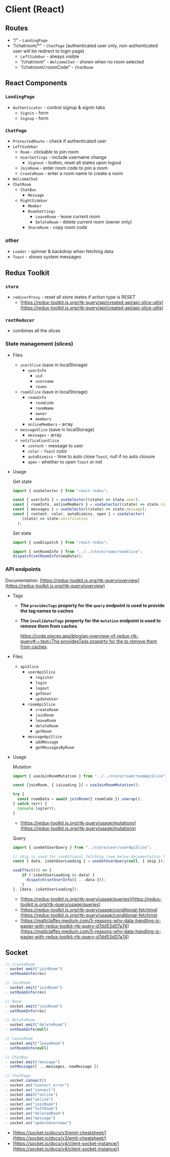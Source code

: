 # Client (React)

## Routes

- “/" - `LandingPage`
- “/chatroom/*" - `ChatPage` (authenticated user only, non-authenticated user will be redirect to login page)
    - `LeftSidebar` - always visible
    - “/chatroom" - `WelcomeChat` - shown when no room selected
    - “/chatroom/:roomCode" - `ChatRoom`

## React Components

### `LandingPage`

- `Authenticator` - control signup & signin tabs
    - `Signin` - form
    - `Signup` - form

### `ChatPage`

- `ProtectedRoute` - check if authenticated user
- `LeftSidebar`
    - `Room` - clickable to join room
    - `UserSettings` - include username change
        - `Signout` - button, reset all states upon logout
    - `JoinRoom` - enter room code to join a room
    - `CreateRoom` - enter a room name to create a room
- `WelcomeChat`
- `ChatRoom`
    - `ChatBox`
        - `Message`
    - `RightSidebar`
        - `Member`
        - `RoomSettings`
            - `LeaveRoom` - leave current room
            - `DeleteRoom` - delete current room (owner only)
        - `ShareRoom` - copy room code

### other

- `Loader` - spinner & backdrop when fetching data
- `Toast` - shows system messages

## Redux Toolkit

### `store`

- `reducerProxy` - reset all store states if action type is RESET
    - [https://redux-toolkit.js.org/rtk-query/api/created-api/api-slice-utils](https://redux-toolkit.js.org/rtk-query/api/created-api/api-slice-utils)

### `rootReducer`

- combines all the slices

### State management (slices)

- Files
    - `userSlice` (save in localStorage)
        - `userInfo`
            - `uid`
            - `username`
            - `rooms`
    - `roomSlice` (save in localStorage)
        - `roomInfo`
            - `roomCode`
            - `roomName`
            - `owner`
            - `members`
        - `onlineMembers` - array
    - `messageSlice` (save in localStorage)
        - `messages` - array
    - `notificationSlice`
        - `content` - message to user
        - `color` - `Toast` color
        - `autoDismiss` - time to auto close `Toast`, null if no auto closure
        - `open` - whether to open `Toast` or not
- Usage
    
    Get state
    
    ```jsx
    import { useSelector } from "react-redux";
    
    const { userInfo } = useSelector((state) => state.user);
    const { roomInfo, onlineMembers } = useSelector((state) => state.room);
    const { messages } = useSelector((state) => state.message);
    const { content, color, autoDismiss, open } = useSelector(
        (state) => state.notification
      );
    ```
    
    Set state
    
    ```jsx
    import { useDispatch } from "react-redux";
    
    import { setRoomInfo } from "../../store/room/roomSlice";
    dispatch(setRoomInfo(newData));
    ```
    

### API endpoints

Documentation: [https://redux-toolkit.js.org/rtk-query/overview](https://redux-toolkit.js.org/rtk-query/overview)

- Tags
    - **The `providesTags` property for the `query` endpoint is used to provide the tag names to caches**
    - **The `invalidatesTags` property for the `mutation` endpoint is used to remove them from caches**.
        
        [https://code.pieces.app/blog/an-overview-of-redux-rtk-query#:~:text=The providesTags property for the,to remove them from caches](https://code.pieces.app/blog/an-overview-of-redux-rtk-query#:~:text=The%20providesTags%20property%20for%20the,to%20remove%20them%20from%20caches).
        
- Files
    - `apiSlice`
        - `userApiSlice`
            - `register`
            - `login`
            - `logout`
            - `getUser`
            - `updateUser`
        - `roomApiSlice`
            - `createRoom`
            - `joinRoom`
            - `leaveRoom`
            - `deleteRoom`
            - `getRoom`
        - `messageApiSlice`
            - `addMessage`
            - `getMessagesByRoom`
- Usage
    
    Mutation
    
    ```jsx
    import { useJoinRoomMutation } from "../../store/room/roomApiSlice";
    
    const [joinRoom, { isLoading }] = useJoinRoomMutation();
    
    try {
      const roomData = await joinRoom({ roomCode }).unwrap();
    } catch (err) {
      console.log(err);
    }
    ```
    
    - [https://redux-toolkit.js.org/rtk-query/usage/mutations](https://redux-toolkit.js.org/rtk-query/usage/mutations)
    
    Query
    
    ```jsx
    import { useGetUserQuery } from "../store/user/userApiSlice";
    
    // skip is used for conditional fetching (see below documentation link)
    const { data, isGetUserLoading } = useGetUserQuery(null, { skip });
    
    useEffect(() => {
    	if (!isGetUserLoading && data) {
    	  dispatch(setUserInfo({ ...data }));
    	}
    }, [data, isGetUserLoading]);
    ```
    
    - [https://redux-toolkit.js.org/rtk-query/usage/queries](https://redux-toolkit.js.org/rtk-query/usage/queries)
    - [https://redux-toolkit.js.org/rtk-query/usage/conditional-fetching](https://redux-toolkit.js.org/rtk-query/usage/conditional-fetching)
    - [https://mattclaffey.medium.com/5-reasons-why-data-handling-is-easier-with-redux-toolkit-rtk-query-d7dd53d07a74](https://mattclaffey.medium.com/5-reasons-why-data-handling-is-easier-with-redux-toolkit-rtk-query-d7dd53d07a74)
    

## Socket

```jsx
// CreateRoom
- socket.emit("joinRoom")
- setRoomInfo(res)

// JoinRoom
- socket.emit("joinRoom")
- setRoomInfo(res)

// Room
- socket.emit("joinRoom")
- setRoomInfo(res)

// DeleteRoom
- socket.emit("deleteRoom")
- setRoomInfo(null)

// LeaveRoom
- socket.emit("leaveRoom")
- setRoomInfo(null)

// ChatBox
- socket.emit("message")
- setMessage([ ...messages, newMessage ])

// ChatPage
- socket.connect()
- socket.on("connect_error")
- socket.on("connect")
- socket.emit("online")
- socket.on("online")
- socket.on("joinRoom")
- socket.on("leftRoom")
- socket.on("deletedRoom")
- socket.on("message")
- socket.on("updateUsername")
```

- [https://socket.io/docs/v3/emit-cheatsheet/](https://socket.io/docs/v3/emit-cheatsheet/)
- [https://socket.io/docs/v4/client-socket-instance/](https://socket.io/docs/v4/client-socket-instance/)